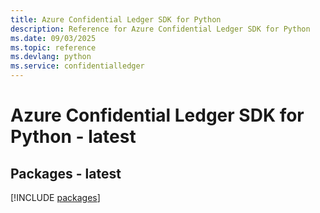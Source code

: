 ```yaml
---
title: Azure Confidential Ledger SDK for Python
description: Reference for Azure Confidential Ledger SDK for Python
ms.date: 09/03/2025
ms.topic: reference
ms.devlang: python
ms.service: confidentialledger
---
```

# Azure Confidential Ledger SDK for Python - latest
## Packages - latest
[!INCLUDE [packages](confidential-ledger-index.md)]